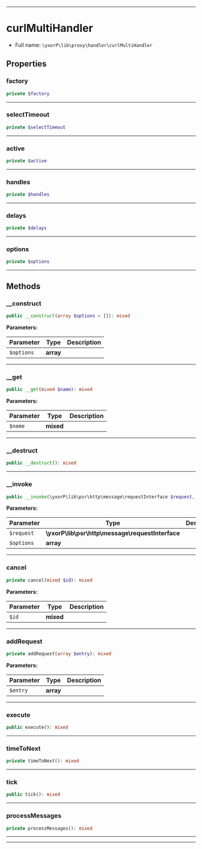 ***

# curlMultiHandler





* Full name: `\yxorP\lib\proxy\handler\curlMultiHandler`



## Properties


### factory



```php
private $factory
```






***

### selectTimeout



```php
private $selectTimeout
```






***

### active



```php
private $active
```






***

### handles



```php
private $handles
```






***

### delays



```php
private $delays
```






***

### options



```php
private $options
```






***

## Methods


### __construct



```php
public __construct(array $options = []): mixed
```








**Parameters:**

| Parameter | Type | Description |
|-----------|------|-------------|
| `$options` | **array** |  |




***

### __get



```php
public __get(mixed $name): mixed
```








**Parameters:**

| Parameter | Type | Description |
|-----------|------|-------------|
| `$name` | **mixed** |  |




***

### __destruct



```php
public __destruct(): mixed
```











***

### __invoke



```php
public __invoke(\yxorP\lib\psr\http\message\requestInterface $request, array $options): mixed
```








**Parameters:**

| Parameter | Type | Description |
|-----------|------|-------------|
| `$request` | **\yxorP\lib\psr\http\message\requestInterface** |  |
| `$options` | **array** |  |




***

### cancel



```php
private cancel(mixed $id): mixed
```








**Parameters:**

| Parameter | Type | Description |
|-----------|------|-------------|
| `$id` | **mixed** |  |




***

### addRequest



```php
private addRequest(array $entry): mixed
```








**Parameters:**

| Parameter | Type | Description |
|-----------|------|-------------|
| `$entry` | **array** |  |




***

### execute



```php
public execute(): mixed
```











***

### timeToNext



```php
private timeToNext(): mixed
```











***

### tick



```php
public tick(): mixed
```











***

### processMessages



```php
private processMessages(): mixed
```











***


***

